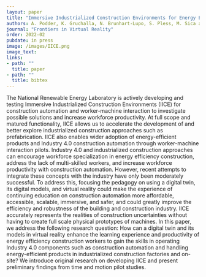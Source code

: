 ```yaml
---
layout: paper
title: "Immersive Industrialized Construction Environments for Energy Efficiency Construction Workforce"
authors: A. Podder, K. Gruchalla, N. Brunhart-Lupo, S. Pless, M. Sica and P. Lacchin
journal: "Frontiers in Virtual Reality"
order: 2022-02
pubdate: in press
image: /images/IICE.png
image_text: 
links:
- path: ""
  title: paper
- path: ""
  title: bibtex
---
```

The National Renewable Energy Laboratory is actively developing and testing Immersive Industrialized Construction Environments (IICE) for construction automation and worker-machine interaction to investigate possible solutions and increase workforce productivity. At full scope and matured functionality, IICE allows us to accelerate the development of and better explore industrialized construction approaches such as prefabrication. IICE also enables wider adoption of energy-efficient products and Industry 4.0 construction automation through worker-machine interaction pilots. Industry 4.0 and industrialized construction approaches can encourage workforce specialization in energy efficiency construction, address the lack of multi-skilled workers, and increase workforce productivity with construction automation. However, recent attempts to integrate these concepts with the industry have only been moderately successful. To address this, focusing the pedagogy on using a digital twin, its digital models, and virtual reality could make the experience of continuing education on construction automation more affordable, accessible, scalable, immersive, and safer, and could greatly improve the efficiency and robustness of the building and construction industry. IICE accurately represents the realities of construction uncertainties without having to create full scale physical prototypes of machines. In this paper, we address the following research question: How can a digital twin and its models in virtual reality enhance the learning experience and productivity of energy efficiency construction workers to gain the skills in operating Industry 4.0 components such as construction automation and handling energy-efficient products in industrialized construction factories and on-site? We introduce original research on developing IICE and present preliminary findings from time and motion pilot studies.
